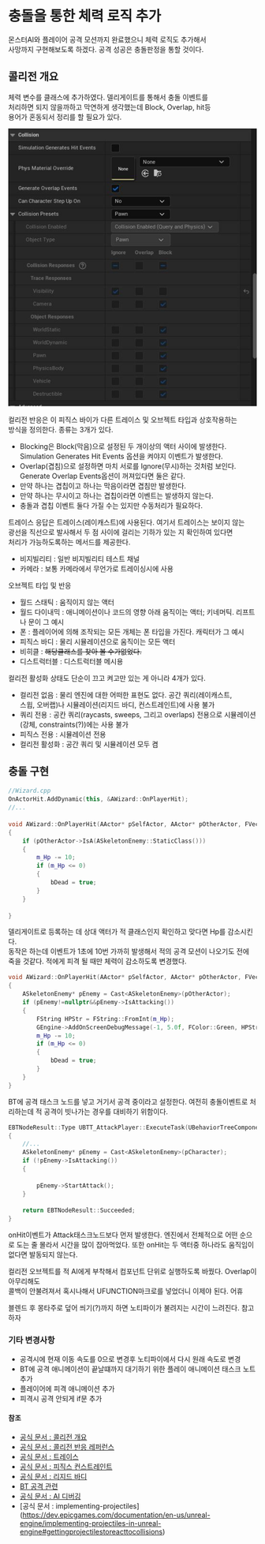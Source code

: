 # 충돌을 통한 체력 로직 추가

몬스터AI와 플레이어 공격 모션까지 완료했으니 체력 로직도 추가해서  
사망까지 구현해보도록 하겠다. 공격 성공은 충돌판정을 통할 것이다.

## 콜리전 개요

체력 변수를 클래스에 추가하였다. 델리게이트를 통해서 충돌 이벤트를  
처리하면 되지 않을까하고 막연하게 생각했는데 Block, Overlap, hit등  
용어가 혼동되서 정리를 할 필요가 있다.

![충돌 설정](충돌%20설정.JPG)

컬리전 반응은 이 피직스 바이가 다른 트레이스 및 오브젝트 타입과 상호작용하는  
방식을 정의한다. 종류는 3개가 있다.

- Blocking은 Block(막음)으로 설정된 두 개이상의 액터 사이에 발생한다.  
  Simulation Generates Hit Events 옵션을 켜야지 이벤트가 발생한다.
- Overlap(겹침)으로 설정하면 마치 서로를 Ignore(무시)하는 것처럼 보인다.  
  Generate Overlap Events옵션이 꺼져있다면 둘은 같다.
- 만약 하나는 겹칩이고 하나는 막음이라면 겹침만 발생한다.
- 만약 하나는 무시이고 하나는 겹칩이라면 이벤트는 발생하지 않는다.
- 충돌과 겹칩 이벤트 둘다 가질 수는 있지만 수동처리가 필요하다.

트레이스 응답은 트레이스(레이캐스트)에 사용된다. 여기서 트레이스는 보이지 않는  
광선을 직선으로 발사해서 두 점 사이에 걸리는 기하가 있는 지 확인하여 있다면  
처리가 가능하도록하는 메서드를 제공한다.

- 비지빌리티 : 일반 비지빌리티 테스트 채널
- 카메라 : 보통 카메라에서 무언가로 트레이싱시에 사용

오브젝트 타입 및 반응

- 월드 스태틱 : 움직이지 않는 액터
- 월드 다이내믹 : 애니메이션이나 코드의 영향 아래 움직이는 액터; 키네머틱. 리프트나 문이 그 예시
- 폰 : 플레이어에 의해 조작되는 모든 개체는 폰 타입을 가진다. 캐릭터가 그 예시
- 피직스 바디 : 물리 시뮬레이션으로 움직이는 모든 액터
- 비히클 : ~~해당클래스를 찾아 볼 수가없었다.~~
- 디스트럭터블 : 디스트럭터블 메시용

컬리전 활성화 상태도 단순이 끄고 켜고만 있는 게 아니라 4개가 있다.

- 컬리전 없음 : 물리 엔진에 대한 어떠한 표현도 없다. 공간 쿼리(레이캐스트,  
  스윕, 오버랩)나 시뮬레이션(리지드 바디, 컨스트레인트)에 사용 불가
- 쿼리 전용 : 공칸 쿼리(raycasts, sweeps, 그리고 overlaps) 전용으로 시뮬레이션(강체, constraints(?))에는 사용 불가
- 피직스 전용 : 시뮬레이션 전용
- 컬리전 활성화 : 공간 쿼리 및 시뮬레이션 모두 켬

## 충돌 구현

```c++
//Wizard.cpp
OnActorHit.AddDynamic(this, &AWizard::OnPlayerHit);
//...

void AWizard::OnPlayerHit(AActor* pSelfActor, AActor* pOtherActor, FVector NomralImpulse, const FHitResult& hit)
{
	if (pOtherActor->IsA(ASkeletonEnemy::StaticClass()))
	{
		m_Hp -= 10;
		if (m_Hp <= 0)
		{
			bDead = true;
		}
	}

}
```

델리게이트로 등록하는 데 상대 액터가 적 클래스인지 확인하고 맞다면 Hp를 감소시킨다.  
동작은 하는데 이벤트가 1초에 10번 가까히 발생해서 적의 공격 모션이 나오기도 전에  
죽을 것같다. 적에게 피격 될 때만 체력이 감소하도록 변경했다.

```c++
void AWizard::OnPlayerHit(AActor* pSelfActor, AActor* pOtherActor, FVector NomralImpulse, const FHitResult& hit)
{
	ASkeletonEnemy* pEnemy = Cast<ASkeletonEnemy>(pOtherActor);
	if (pEnemy!=nullptr&&pEnemy->IsAttacking())
	{
		FString HPStr = FString::FromInt(m_Hp);
		GEngine->AddOnScreenDebugMessage(-1, 5.0f, FColor::Green, HPStr);
		m_Hp -= 10;
		if (m_Hp <= 0)
		{
			bDead = true;
		}
	}
}
```

BT에 공격 태스크 노드를 넣고 거기서 공격 중이라고 설정한다. 여전히 충돌이벤트로
처리하는데 적 공격이 빗나가는 경우를 대비하기 위함이다.

```c++
EBTNodeResult::Type UBTT_AttackPlayer::ExecuteTask(UBehaviorTreeComponent& ownerComp, uint8* pNodeMemory)
{
	//...
	ASkeletonEnemy* pEnemy = Cast<ASkeletonEnemy>(pCharacter);
	if (!pEnemy->IsAttacking())
	{

		pEnemy->StartAttack();
	}

	return EBTNodeResult::Succeeded;
}

```

onHit이벤트가 Attack태스크노드보다 먼저 발생한다. 엔진에서 전체적으로 어떤 순으로 도는 줄
몰라서 시간을 많이 잡아먹었다. 또한 onHit는 두 액터중 하나라도 움직임이 없다면 발동되지 않는다.

컬리전 오브젝트를 적 AI에게 부착해서 컴포넌트 단위로 실행하도록 바꿨다. Overlap이 아무리해도  
콜백이 안불려져서 혹시나해서 UFUNCTION마크로를 넣었더니 이제야 된다. 어휴

블렌드 후 몽타주로 덮어 씌기(?)까지 하면 노티파이가 불려지는 시간이 느려진다. 참고하자

### 기타 변경사항

- 공격시에 현재 이동 속도를 0으로 변경후 노티파이에서 다시 원래 속도로 변경
- BT에 공격 애니메이션이 끝날떄까지 대기하기 위한 플레이 애니메이션 태스크 노트 추가
- 플레이어에 피격 애니메이션 추가
- 피격시 공격 안되게 if문 추가

#### 참조

- [공식 문서 : 콜리전 개요](https://dev.epicgames.com/documentation/ko-kr/unreal-engine/collision-in-unreal-engine---overview)
- [공식 문서 : 콜리전 반응 레퍼런스](https://dev.epicgames.com/documentation/ko-kr/unreal-engine/collision-response-reference-in-unreal-engine)
- [공식 문서 : 트레이스](https://docs.unrealengine.com/4.27/ko/InteractiveExperiences/Tracing/)
- [공식 문서 : 피직스 컨스트레인트](https://dev.epicgames.com/documentation/ko-kr/unreal-engine/physics-constraints-in-unreal-engine)
- [공식 문서 : 리지드 바디](https://docs.unrealengine.com/4.27/ko/AnimatingObjects/SkeletalMeshAnimation/NodeReference/SkeletalControls/RigidBody/)
- [BT 공격 관련](https://www.youtube.com/watch?v=k6Gkhg0rwC4)
- [공식 문서 : AI 디버깅](https://docs.unrealengine.com/4.27/en-US/InteractiveExperiences/ArtificialIntelligence/AIDebugging/)
- [공식 문서 : implementing-projectiles] (https://dev.epicgames.com/documentation/en-us/unreal-engine/implementing-projectiles-in-unreal-engine#gettingprojectilestoreacttocollisions)
